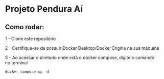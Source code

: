 <h1>Projeto Pendura Aí</h1>
<h2>Como rodar:</h2>

 1 - Clone este repositório

 
 2 - Certifique-se de possuir Docker Desktop/Docker Engine na sua máquina

 
 3 - Ao acessar o diretorio onde está o docker compose, digite o comando no terminal 

`docker compose up -d`

